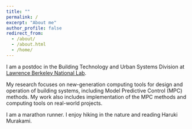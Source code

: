```yaml
---
title: ""
permalink: /
excerpt: "About me"
author_profile: false
redirect_from:
  - /about/
  - /about.html
  - /home/
---
```

I am a postdoc in the Building Technology and Urban Systems Division at [Lawrence Berkeley National Lab](www.lbl.gov).

My research focuses on new-generation computing tools for design and operation of building systems, including Model Predictive Control (MPC) methods. My work also includes implementation of the MPC methods and computing tools on real-world projects.

I am a marathon runner. I enjoy hiking in the nature and reading Haruki Murakami.
